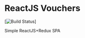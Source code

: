 # ReactJS Vouchers
[![Build Status](https://travis-ci.org/char-lie/react-vouchers.svg?branch=master)]

Simple ReactJS+Redux SPA
